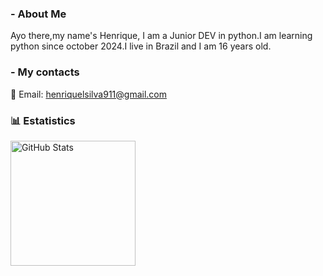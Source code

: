 ### - About Me
Ayo there,my name's Henrique, I am a Junior DEV in python.I am learning python since october 2024.I live in Brazil and I am 16 years old.
### - My contacts
📧 Email: [henriquelsilva911@gmail.com](mailto:henriquelsilva911@gmail.com)



### 📊 Estatistics

  <img 
    align="left" 
    alt="GitHub Stats" 
    height="200" 
    style="padding-right: 10px;" 
    src="https://github-readme-stats.vercel.app/api?username=Rickk911&show_icons=true&theme=dark&include_all_commits=true&locale=pt-br" 
  />

